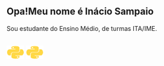 ## Opa!Meu nome é Inácio Sampaio

Sou estudante do Ensino Médio, de turmas ITA/IME. 

<div style="display: inline_block"><br>
  <img align="center" alt="Rafa-py" height="30" width="40" src="https://raw.githubusercontent.com/devicons/devicon/master/icons/python/python-plain.svg">
  <img align="center" alt="inacio-cpp" height="30" width="40" src="https://raw.githubusercontent.com/devicons/devicon/master/icons/python/python-plain.svg">
</div>
